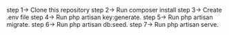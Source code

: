 step 1-> Clone this repository
step 2-> Run composer install
step 3-> Create .env file
step 4-> Run php artisan key:generate.
step 5-> Run php artisan migrate.
step 6-> Run php artisan db:seed.
step 7-> Run php artisan serve.